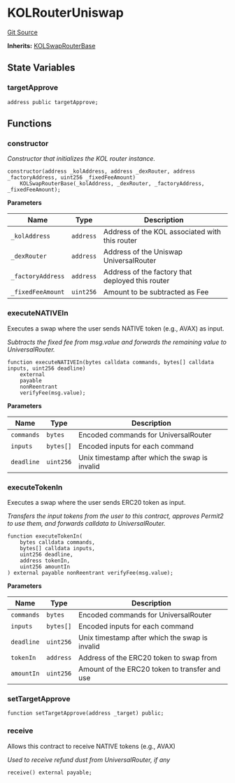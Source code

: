 # KOLRouterUniswap
[Git Source](https://github.com-smastropiero/SherryLabs/sherry-contracts/blob/ef85f626b2f11fa0f36e09ddd8fdd3d9da90d8ba/contracts/kol-router/KOLRouterUniswap.sol)

**Inherits:**
[KOLSwapRouterBase](/contracts/kol-router/KOLSwapRouterBase.sol/abstract.KOLSwapRouterBase.md)


## State Variables
### targetApprove

```solidity
address public targetApprove;
```


## Functions
### constructor

*Constructor that initializes the KOL router instance.*


```solidity
constructor(address _kolAddress, address _dexRouter, address _factoryAddress, uint256 _fixedFeeAmount)
    KOLSwapRouterBase(_kolAddress, _dexRouter, _factoryAddress, _fixedFeeAmount);
```
**Parameters**

|Name|Type|Description|
|----|----|-----------|
|`_kolAddress`|`address`|Address of the KOL associated with this router|
|`_dexRouter`|`address`|Address of the Uniswap UniversalRouter|
|`_factoryAddress`|`address`|Address of the factory that deployed this router|
|`_fixedFeeAmount`|`uint256`|Amount to be subtracted as Fee|


### executeNATIVEIn

Executes a swap where the user sends NATIVE token (e.g., AVAX) as input.

*Subtracts the fixed fee from msg.value and forwards the remaining value to UniversalRouter.*


```solidity
function executeNATIVEIn(bytes calldata commands, bytes[] calldata inputs, uint256 deadline)
    external
    payable
    nonReentrant
    verifyFee(msg.value);
```
**Parameters**

|Name|Type|Description|
|----|----|-----------|
|`commands`|`bytes`|Encoded commands for UniversalRouter|
|`inputs`|`bytes[]`|Encoded inputs for each command|
|`deadline`|`uint256`|Unix timestamp after which the swap is invalid|


### executeTokenIn

Executes a swap where the user sends ERC20 token as input.

*Transfers the input tokens from the user to this contract, approves Permit2 to use them, and forwards calldata to UniversalRouter.*


```solidity
function executeTokenIn(
    bytes calldata commands,
    bytes[] calldata inputs,
    uint256 deadline,
    address tokenIn,
    uint256 amountIn
) external payable nonReentrant verifyFee(msg.value);
```
**Parameters**

|Name|Type|Description|
|----|----|-----------|
|`commands`|`bytes`|Encoded commands for UniversalRouter|
|`inputs`|`bytes[]`|Encoded inputs for each command|
|`deadline`|`uint256`|Unix timestamp after which the swap is invalid|
|`tokenIn`|`address`|Address of the ERC20 token to swap from|
|`amountIn`|`uint256`|Amount of the ERC20 token to transfer and use|


### setTargetApprove


```solidity
function setTargetApprove(address _target) public;
```

### receive

Allows this contract to receive NATIVE tokens (e.g., AVAX)

*Used to receive refund dust from UniversalRouter, if any*


```solidity
receive() external payable;
```

